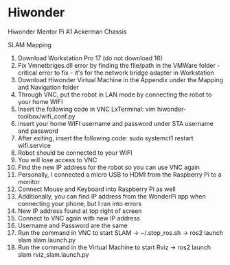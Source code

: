 # Hiwonder
Hiwonder Mentor Pi A1 Ackerman Chassis


SLAM Mapping

1. Download Workstation Pro 17 (do not download 16)
2. Fix Vmnetbriges.dll error by finding the file/path in the VMWare folder - critical error to fix - it's for the network bridge adapter in Workstation
3. Download Hiwonder Virtual Machine in the Appendix under the Mapping and Navigation folder
4. Through VNC, put the robot in LAN mode by connecting the robot to your home WIFI
5. Insert the following code in VNC LxTerminal: vim hiwonder-toolbox/wifi_conf.py
6. insert your home WIFI username and password under STA username and password
7. After exiting, insert the following code: sudo systemct1 restart wifi.service
8. Robot should be connected to your WIFI
9. You will lose access to VNC
10. Find the new IP address for the robot so you can use VNC again
11. Personally, I connected a micro USB to HDMI from the Raspberry Pi to a monitor
12. Connect Mouse and Keyboard into Raspberry Pi as well
13. Additionally, you can find IP address from the WonderPi app when connecting your phone, but I ran into errors
14. New IP address found at top right of screen
15. Connect to VNC again with new IP address
16. Username and Password are the same
17. Run the command in VNC to start SLAM -> ~/.stop_ros.sh -> ros2 launch slam slam.launch.py
18. Run the command in the Virtual Machine to start Rviz -> ros2 launch slam rviz_slam.launch.py

